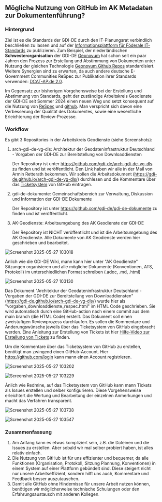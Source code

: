 ## Mögliche Nutzung von GitHub im AK Metadaten zur Dokumentenführung?

### Hintergrund

Ziel ist es die Standards der GDI-DE durch den IT-Planungsrat verbindlich beschließen zu lassen und auf der [Informationsplattform für Föderale IT-Standards](https://docs.fitko.de/fit-standards/) zu publizieren. 
Zum Beispiel, der niederländischen **Schwesterorganisation** der GDI-DE [Geonovum](https://www.geonovum.nl/) hat schon seit ein paar Jahren den Prozess zur Erstellung und Abstimmung von Dokumenten unter Nutzung der gleichen Technologie [Geonovum Github Repos](https://github.com/geonovum) standardisiert.
Weitere Synergien sind zu erwarten, da auch andere deutsche E-Government Communities ReSpec zur Publikation ihrer Standards verwenden:
[DCAT-AP.de 2.0](https://www.dcat-ap.de/def/dcatde/2.0/spec/).

Im Gegensatz zur bisherigen Vorgehensweise bei der Erstellung und Abstimmung von Standards, geht der zuständige Arbeitskreis Geodienste der GDI-DE seit Sommer 2024 einen neuen Weg und setzt konsequent auf die Nutzung von [ReSpec](https://respec.org/docs/) und [github](https://github.com/). 
Man verspricht sich davon eine Verbesserung der Qualität des Dokumentes, sowie eine wesentliche Erleichterung der Review-Prozesse.


### Workflow
Es gibt 3 Repositories in der Arbeitskreis Geodienste (siehe Screenshots):
1. arch-gdi-de-vg-dls: Architektur der Geodateninfrastruktur Deutschland - Vorgaben der GDI-DE zur Bereitstellung von Downloaddiensten

   Der Repository ist unter https://github.com/gdi-de/arch-gdi-de-vg-dls zu finden und ist veröffentlicht.
   Den Link haben wir alle in der Mail von Armin Retterath bekommen. Wir sollen die Arbeitsdokument (https://gdi-de.github.io/arch-gdi-de-vg-dls/) durchlesen und die Kommentare über das [Ticketsystem](https://github.com/gdi-de/arch-gdi-de-vg-dls/issues) von GitHub eintragen.

2. gdi-de-dokumente: Gemeinschaftsbereich zur Verwaltung, Diskussion und Information der GDI-DE Dokumente

   Der Repository ist unter https://github.com/gdi-de/gdi-de-dokumente zu finden und ist veröffentlicht.

3. AK-Geodienste: Arbeitsumgebung des AK Geodienste der GDI-DE

   Der Repository ist NICHT veröffentlicht und ist die Arbeitsumgebung des AK Geodienste.
   Alle Dokumente von AK Geodienste werden hier geschrieben und bearbeitet.

![Screenshot 2025-05-27 103018](https://github.com/user-attachments/assets/17fd9fad-7a83-402f-92eb-9e2d855a2fc6)



Änlich wie die GDI-DE Wiki, mann kann hier unter "AK Geodienste" Sitzungen organisieren und alle mögliche Dokumente (Konventionen, ATS, Protokoll) im unterschiedlichen Format schreiben (.adoc, .md, .html)

![Screenshot 2025-05-27 103130](https://github.com/user-attachments/assets/faf200ca-4ba8-40da-bc7b-acbda8d4469d)



Das Dokument "Architektur der Geodateninfrastruktur Deutschland - Vorgaben der GDI-DE zur Bereitstellung von Downloaddiensten" (https://gdi-de.github.io/arch-gdi-de-vg-dls/) wurde hier als "vorgaben_downloaddienste_respec.html" im HTML Code geschrieben. Sie wird automatisch durch eine GitHub-action nach einem commit aus dem main branch (die HTML Code) erstellt.
Das Dokument soll einen zweistufigen Reviewprozess durchlaufen. Es sollen die Kommentare und Änderungswünsche jeweils über das Ticketsystem von GitHub eingebracht werden. Eine Anleitung zur Erstellung von Tickets ist hier [Hilfe-Video zur Erstellung von Tickets](https://gdi-de.github.io/arch-gdi-de-vg-dls/media/create_ticket.mp4) zu finden.

Um die Kommentare über das Ticketsystem von GitHub zu erstellen, benötigt man zwingend einen GitHub-Account.
Hier https://github.com/login kann mann einen Account registrieren.

![Screenshot 2025-05-27 103202](https://github.com/user-attachments/assets/9144e6e8-f08a-426f-9020-46ea5836fc10)

![Screenshot 2025-05-27 103229](https://github.com/user-attachments/assets/ae726865-7df5-4073-9d66-a3e20803e639)



Änlich wie Redmine, auf das Ticketsystem von GitHub kann mann Tickets als Issues erstellen und selber konfigurieren.
Diese Vorgehensweise erleichtert die Wertung und Bearbeitung der einzelnen Anmerkungen und macht das Verfahren transparent.

![Screenshot 2025-05-27 103738](https://github.com/user-attachments/assets/076e7760-418b-42d2-927c-174e123cf02d)

![Screenshot 2025-05-27 103547](https://github.com/user-attachments/assets/6053b528-d222-4200-ba56-c6595f56f710)


### Zusammenfassung
1. Am Anfang kann es etwas kompliziert sein, z.B. die Dateinen und die Issues zu erstellen. Aber sobald wir mal selber probiert haben, ist alles relativ einfach.
2. Die Nutzung von GitHub ist für uns effizienter und bequemer, da alle Funktionen (Organisation, Protokoll, Sitzung Plannung, Konventionen) in einem System auf einer Plattform gebündelt sind. Diese steigert nicht nur unsere Arbeitseffizient, sondern hilft uns auch, Kommentare und Feedback besser auszutauschen.
3. Damit alle GitHub ohne Hindernisse für unsere Arbeit nutzen können, benötigen wir möglicherweise technische Schulungen oder den Erfahrungsaustausch mit anderen Kollegen. 









